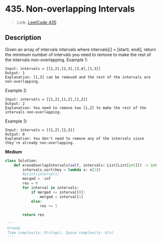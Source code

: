 # 435. Non-overlapping Intervals
 > Link: [LeetCode 435](https://leetcode.com/problems/non-overlapping-intervals/description/)
 ## Description
Given an array of intervals intervals where intervals[i] = [starti, endi], return the minimum number of intervals you need to remove to make the rest of the intervals non-overlapping. 
Example 1:
```
Input: intervals = [[1,2],[2,3],[3,4],[1,3]]
Output: 1
Explanation: [1,3] can be removed and the rest of the intervals are non-overlapping.
```
Example 2:
```
Input: intervals = [[1,2],[1,2],[1,2]]
Output: 2
Explanation: You need to remove two [1,2] to make the rest of the intervals non-overlapping.
```
Example 3:
```
Input: intervals = [[1,2],[2,3]]
Output: 0
Explanation: You don't need to remove any of the intervals since they're already non-overlapping.
```
**Medium**  
```py
class Solution:
    def eraseOverlapIntervals(self, intervals: List[List[int]]) -> int:
        intervals.sort(key = lambda x: x[1])
        #print(intervals)
        merged = -inf
        res = 0
        for interval in intervals:
            if merged <= interval[0]:
                merged = interval[1]
            else:
                res += 1
                
        return res

 '''
 Greedy
 Time complexity: O(nlogn), Space complexity: O(n)
 '''       
```
